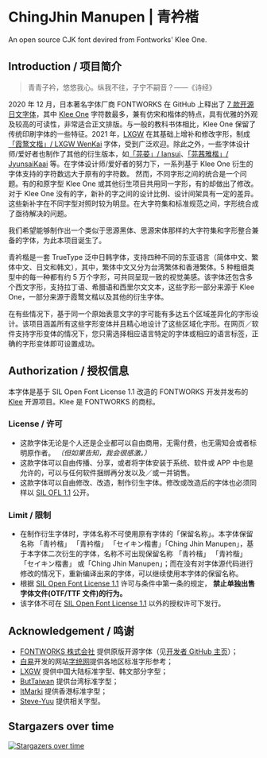 # ChingJhin Manupen | 青衿楷  
An open source CJK font devired from Fontworks' Klee One.

## Introduction / 项目简介
> 青青子衿，悠悠我心。纵我不往，子宁不嗣音？——《诗经》

2020 年 12 月，日本著名字体厂商 FONTWORKS 在 GitHub 上释出了 [7 款开源日文字体](https://github.com/fontworks-fonts)，其中 [Klee One](https://github.com/fontworks-fonts/Klee) 字符数最多，兼有仿宋和楷体的特点，具有优雅的外观及较高的可读性，非常适合正文排版。与一般的教科书体相比，Klee One 保留了传统印刷字体的一些特征。2021 年，[LXGW](https://github.com/lxgw) 在其基础上增补和修改字形，制成[「霞鹜文楷」/ LXGW WenKai](https://github.com/lxgw/LxgwWenKai) 字体，受到广泛欢迎。除此之外，一些字体设计师/爱好者也制作了其他的衍生版本，如[「芫荽」/ Iansui](https://github.com/ButTaiwan/iansui)、[「芫茜雅楷」/ JyunsaiKaai](https://github.com/ItMarki/jyunsaikaai) 等。在字体设计师/爱好者的努力下，一系列基于 Klee One 衍生的字体支持的字符数远大于原有的字符数。
然而，不同字形之间的统合是一个问题。有的和原字型 Klee One 或其他衍生项目共用同一字形，有的却做出了修改。对于 Klee One 没有的字，新补的字之间的设计比例、设计间架具有一定的差异。这些新补字在不同字型对照时较为明显。在大字符集和标准规范之间，字形统合成了亟待解决的问题。

我们希望能够制作出一个类似于思源黑体、思源宋体那样的大字符集和字形整合兼备的字体，为此本项目诞生了。

青衿楷是一套 TrueType 泛中日韩字体，支持四种不同的东亚语言（简体中文、繁体中文、日文和韩文），其中，繁体中文又分为台湾繁体和香港繁体。5 种粗细类型中的每一种都有约 5 万个字形，可共同呈现一致的视觉美感。该字体还包含多个西文字形，支持拉丁语、希腊语和西里尔文文本，这些字形一部分来源于 Klee One，一部分来源于霞鹜文楷以及其他的衍生字体。

在有些情况下，基于同一个原始表意文字的字可能有多达五个区域差异化的字形设计。该项目涵盖所有这些字形变体并且精心地设计了这些区域化字形。在网页／软件支持字形变体的情况下，您只需选择相应语言特定的字体或相应的语言标签，正确的字形变体即可设置成功。

## Authorization / 授权信息

本字体是基于 SIL Open Font License 1.1 改造的 FONTWORKS 开发并发布的 [Klee](https://github.com/fontworks-fonts/Klee) 开源项目。Klee 是 FONTWORKS 的商标。

### License / 许可  

- 这款字体无论是个人还是企业都可以自由商用，无需付费，也无需知会或者标明原作者。 *（但如果告知，我会很感激。）*
- 这款字体可以自由传播、分享，或者将字体安装于系统、软件或 APP 中也是允许的，可以与任何软件捆绑再分发以及／或一并销售。
- 这款字体可以自由修改、改造，制作衍生字体。修改或改造后的字体也必须同样以 [SIL OFL 1.1](https://scripts.sil.org/OFL) 公开。

### Limit / 限制  

- 在制作衍生字体时，字体名称不可使用原有字体的「保留名称」。本字体保留名称
<span lang="zh-cn">「青衿楷」</span>
<span lang="zh-tw">「青衿楷」</span>
<span lang="ja-jp">「セイキン楷書」</span>「Ching Jhin Manupen」，基于本字体二次衍生的字体，名称不可出现保留名称
<span lang="zh-cn">「青衿楷」</span>
<span lang="zh-tw">「青衿楷」</span>
<span lang="ja-jp">「セイキン楷書」</span>
或「Ching Jhin Manupen」；而在没有对字体源代码进行修改的情况下，重新编译出来的字体，可以继续使用本字体的保留名称。
- 根据 [SIL Open Font License 1.1](https://scripts.sil.org/OFL) 许可与条件中第一条的规定， **禁止单独出售字体文件(OTF/TTF 文件)的行为。**
- 该字体不可在 [SIL Open Font License 1.1](https://scripts.sil.org/OFL) 以外的授权许可下发行。

## Acknowledgement / 鸣谢

- [FONTWORKS 株式会社](http://fontworks.co.jp) 提供原版开源字体（见[开发者 GitHub 主页](https://github.com/fontworks-fonts/)）；  
- [白易](https://github.com/yi-bai)开发的网站[字统网](https://zi.tools)提供各地区标准字形参考；  
- [LXGW](https://github.com/lxgw) 提供中国大陆标准字型、韩文部分字型；
- [ButTaiwan](https://github.com/ButTaiwan) 提供台湾标准字型；
- [ItMarki](https://github.com/ItMarki) 提供香港标准字型；
- [Steve-Yuu](https://github.com/Steve-Yuu/YshiPen-Shuti) 提供相关字型。
  
## Stargazers over time 
  
 [![Stargazers over time](https://starchart.cc/Des-Magmeta/PlanKai.svg)](https://starchart.cc/Des-Magmeta/ChingJhin-ManuPen)